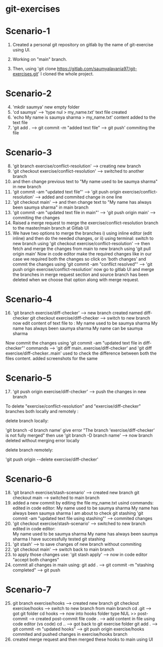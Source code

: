 # git-exercises

# Scenario-1

1. Created a personal git repository on gitlab by the name of git-exercise using UI.
2. Working on "main" branch.

3. Then, using 'git clone https://gitlab.com/saumyalavania97/git-exercises.git' I cloned the whole project.

# Scenario-2

4. 'mkdir saumya'
   new empty folder
5. 'cd saumya' --> 'type nul > my_name.txt'
   text file created
6. 'echo My name is saumya sharma > my_name.txt'
   content added to the text file
7. 'git add . --> git commit -m "added text file" --> git push'
   commiting the file

# Scenario-3

8. 'git branch exercise/conflict-resolution' --> creating new branch
9. 'git checkout exercise/conflict-resolution' --> switched to another branch
10. and then change previous text to "My name used to be saumya sharma" in new branch
11. 'git commit -am "updated text file"' --> 'git push origin exercise/conflict-resolution' --> added and commited change in one line
12. 'git checkout main' --> and then change text to "My name has always been saumya sharma" in main branch
13. 'git commit -am "updated text file in main"' --> 'git push origin main' --> commiting the changes
14. Raised a merge request to merge the exercise/conflict-resolution branch to the master/main branch at Gitlab UI
15. We have two options to merge the branches
    i) using inline editor (edit inline) and then do the needed changes, or
    ii) using terminal:
    switch to new branch using 'git checkout exercise/conflict-resolution' -->
    then fetch and merge the changes from main to new branch using 'git pull origin main'
    Now in code editor make the required changes like in our case we required both the changes so click on 'both changes'
    and commit the changes using 'git commit -am "conflict resolved"' --> 'git push origin exercise/conflict-resolution'
    now go to gitlab UI and merge the branches in merge request section and source branch has been deleted when we choose that option along with merge request.

# Scenario-4

16. 'git branch exercise/diff-checker' --> new branch created named diff-checker
    git checkout exercise/diff-checker --> switch to new branch
    now edit content of text file to :
    My name used to be saumya sharma
    My name has always been saumya sharma
    My name can be saumya sharma

Now commit the changes using 'git commit -am "updated text file in diff-checker"'
commands --> 'git diff main..exercise/diff-checker' and 'git diff exercise/diff-checker..main' used to check the difference between both the files content.
added screenshots for the same

# Scenario-5

17. 'git push origin exercise/diff-checker' --> push the changes in new branch

To delete "exercise/conflict-resolution" and "exercise/diff-checker" branches both locally and remotely :

delete branch locally:

'git branch -d branch name' give error "The branch 'exercise/diff-checker' is not fully merged"
then use 'git branch -D branch name' --> now branch deleted without merging error locally

delete branch remotely:

'git push origin --delete exercise/diff-checker'

# Scenario-6

18. 'git branch exercise/stash-scenario' --> created new branch
    git checkout main --> switched to main branch
19. added a new commit by editing the file my_name.txt usind commands:
    edited in code editor:
    My name used to be saumya sharma
    My name has always been saumya sharma
    I am about to check git stashing
    'git commit -am "updated text file using stashing"' --> commited changes
20. 'git checkout exercise/stash-scenario' --> switched to new branch
    edited in code editor:  
     My name used to be saumya sharma
    My name has always been saumya sharma
    I have successfully tested git stashing
21. 'git stash' --> to save changes of new branch without commiting
22. 'git checkout main' --> switch back to main branch
23. to apply those changes use: 'git stash apply' --> now in code editor "accept both changes"
24. commit all changes in main using:
    git add . --> git commit -m "stashing completed" --> git push

# Scenario-7

25. git branch exercise/hooks --> created new branch
    git checkout exercise/hooks --> switch to new branch from main branch
    cd .git --> got git folder
    cd hooks --> now into hooks folder
    type NUL >> post-commit --> created post-commit file
    code . --> add content in file using code editor (vs code)
    cd .. --> got back to git exercise folder
    git add . --> git commit -m "updated hooks" --> git push origin exercise/hooks
    commited and pushed changes in exercise/hooks branch
26. created merge request and then merged these hooks to main using UI
